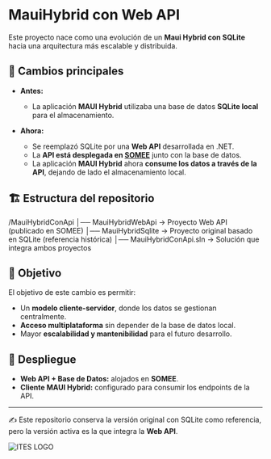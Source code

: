 # MauiHybrid con Web API

Este proyecto nace como una evolución de un **Maui Hybrid con SQLite** hacia una arquitectura más escalable y distribuida.  

## 📌 Cambios principales

- **Antes:**  
  - La aplicación **MAUI Hybrid** utilizaba una base de datos **SQLite local** para el almacenamiento.  

- **Ahora:**  
  - Se reemplazó SQLite por una **Web API** desarrollada en .NET.  
  - La **API está desplegada en [SOMEE](https://somee.com/)** junto con la base de datos.  
  - La aplicación **MAUI Hybrid** ahora **consume los datos a través de la API**, dejando de lado el almacenamiento local.  

## 🏗️ Estructura del repositorio

/MauiHybridConApi
│── MauiHybridWebApi → Proyecto Web API (publicado en SOMEE)
│── MauiHybridSqlite → Proyecto original basado en SQLite (referencia histórica)
│── MauiHybridConApi.sln → Solución que integra ambos proyectos


## 🚀 Objetivo

El objetivo de este cambio es permitir:  
- Un **modelo cliente-servidor**, donde los datos se gestionan centralmente.  
- **Acceso multiplataforma** sin depender de la base de datos local.  
- Mayor **escalabilidad y mantenibilidad** para el futuro desarrollo.  

## 🔗 Despliegue

- **Web API + Base de Datos:** alojados en **SOMEE**.  
- **Cliente MAUI Hybrid:** configurado para consumir los endpoints de la API.  

---
✍️ Este repositorio conserva la versión original con SQLite como referencia, pero la versión activa es la que integra la **Web API**.

<picture>
  <img alt="ITES LOGO" src="https://encrypted-tbn0.gstatic.com/images?q=tbn:ANd9GcS97jZMwUyg5uSZ94md-e_Di8CuvaJ5ipm0WA&s">
</picture>
